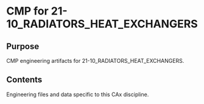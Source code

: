 # CMP for 21-10_RADIATORS_HEAT_EXCHANGERS

## Purpose
CMP engineering artifacts for 21-10_RADIATORS_HEAT_EXCHANGERS.

## Contents
Engineering files and data specific to this CAx discipline.
